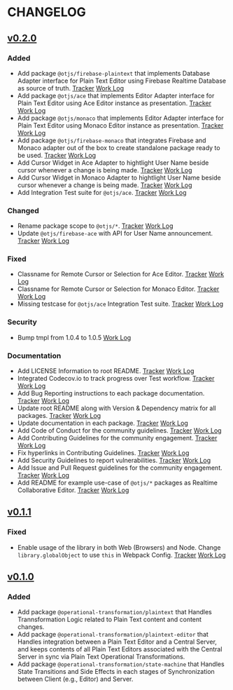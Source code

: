 # CHANGELOG

<!--
Read this section if it's your first time writing changelog, if not read anyway.

Guidelines:
- Don't dump commit log diffs as changelogs. Bad idea, it is.
- Changelogs are for humans, not machines.
- There should be an entry for every single version.
- The same types of changes should be grouped.
- the latest version comes first.

Tags:
- Added: for new features.
- Changed: for changes in existing functionality.
- Deprecated: for soon-to-be removed features.
- Removed: for now removed features.
- Fixed: for any bug fixes.
- Security: in case of vulnerabilities.
- Documentation: in case of documentation update.

Good to have: commit or PR links.

-->

## [v0.2.0](https://github.com/Progyan1997/Operational-Transformation/tree/v0.2.0)

### Added

- Add package `@otjs/firebase-plaintext` that implements Database Adapter interface for Plain Text Editor using Firebase Realtime Database as source of truth. [Tracker](https://github.com/Progyan1997/Operational-Transformation/issues/5) [Work Log](https://github.com/Progyan1997/Operational-Transformation/pull/23)
- Add package `@otjs/ace` that implements Editor Adapter interface for Plain Text Editor using Ace Editor instance as presentation. [Tracker](https://github.com/Progyan1997/Operational-Transformation/issues/46) [Work Log](https://github.com/Progyan1997/Operational-Transformation/pull/59)
- Add package `@otjs/monaco` that implements Editor Adapter interface for Plain Text Editor using Monaco Editor instance as presentation. [Tracker](https://github.com/Progyan1997/Operational-Transformation/issues/6) [Work Log](https://github.com/Progyan1997/Operational-Transformation/pull/27)
- Add package `@otjs/firebase-monaco` that integrates Firebase and Monaco adapter out of the box to create standalone package ready to be used. [Tracker](https://github.com/Progyan1997/Operational-Transformation/issues/36) [Work Log](https://github.com/Progyan1997/Operational-Transformation/pull/37)
- Add Cursor Widget in Ace Adapter to hightlight User Name beside cursor whenever a change is being made. [Tracker](https://github.com/Progyan1997/Operational-Transformation/issues/76) [Work Log](https://github.com/Progyan1997/Operational-Transformation/pull/81)
- Add Cursor Widget in Monaco Adapter to hightlight User Name beside cursor whenever a change is being made. [Tracker](https://github.com/Progyan1997/Operational-Transformation/issues/29) [Work Log](https://github.com/Progyan1997/Operational-Transformation/pull/40)
- Add Integration Test suite for `@otjs/ace`. [Tracker](https://github.com/Progyan1997/Operational-Transformation/issues/77) [Work Log](https://github.com/Progyan1997/Operational-Transformation/pull/85)

### Changed

- Rename package scope to `@otjs/*`. [Tracker](https://github.com/Progyan1997/Operational-Transformation/issues/33) [Work Log](https://github.com/Progyan1997/Operational-Transformation/pull/34)
- Update `@otjs/firebase-ace` with API for User Name announcement. [Tracker](https://github.com/Progyan1997/Operational-Transformation/issues/83) [Work Log](https://github.com/Progyan1997/Operational-Transformation/pull/84)

### Fixed

- Classname for Remote Cursor or Selection for Ace Editor. [Tracker](https://github.com/Progyan1997/Operational-Transformation/issues/60) [Work Log](https://github.com/Progyan1997/Operational-Transformation/pull/75)
- Classname for Remote Cursor or Selection for Monaco Editor. [Tracker](https://github.com/Progyan1997/Operational-Transformation/issues/61) [Work Log](https://github.com/Progyan1997/Operational-Transformation/pull/62)
- Missing testcase for `@otjs/ace` Integration Test suite. [Tracker](https://github.com/Progyan1997/Operational-Transformation/issues/88) [Work Log](https://github.com/Progyan1997/Operational-Transformation/pull/89)

### Security

- Bump tmpl from 1.0.4 to 1.0.5 [Work Log](https://github.com/Progyan1997/Operational-Transformation/pull/41)

### Documentation

- Add LICENSE Information to root README. [Tracker](https://github.com/Progyan1997/Operational-Transformation/issues/14) [Work Log](https://github.com/Progyan1997/Operational-Transformation/pull/20)
- Integrated Codecov.io to track progress over Test workflow. [Tracker](https://github.com/Progyan1997/Operational-Transformation/issues/3) [Work Log](https://github.com/Progyan1997/Operational-Transformation/pull/24)
- Add Bug Reporting instructions to each package documentation. [Tracker](https://github.com/Progyan1997/Operational-Transformation/issues/18) [Work Log](https://github.com/Progyan1997/Operational-Transformation/pull/31)
- Update root README along with Version & Dependency matrix for all packages. [Tracker](https://github.com/Progyan1997/Operational-Transformation/issues/4) [Work Log](https://github.com/Progyan1997/Operational-Transformation/pull/39)
- Update documentation in each package. [Tracker](https://github.com/Progyan1997/Operational-Transformation/issues/2) [Work Log](https://github.com/Progyan1997/Operational-Transformation/pull/44)
- Add Code of Conduct for the community guidelines. [Tracker](https://github.com/Progyan1997/Operational-Transformation/issues/54) [Work Log](https://github.com/Progyan1997/Operational-Transformation/pull/56)
- Add Contributing Guidelines for the community engagement. [Tracker](https://github.com/Progyan1997/Operational-Transformation/issues/55) [Work Log](https://github.com/Progyan1997/Operational-Transformation/pull/57)
- Fix hyperlinks in Contributing Guidelines. [Tracker](https://github.com/Progyan1997/Operational-Transformation/issues/64) [Work Log](https://github.com/Progyan1997/Operational-Transformation/pull/65)
- Add Security Guidelines to report vulnerabilities. [Tracker](https://github.com/Progyan1997/Operational-Transformation/issues/52) [Work Log](https://github.com/Progyan1997/Operational-Transformation/pull/80)
- Add Issue and Pull Request guidelines for the community engagement. [Tracker](https://github.com/Progyan1997/Operational-Transformation/issues/53) [Work Log](https://github.com/Progyan1997/Operational-Transformation/pull/86)
- Add README for example use-case of `@otjs/*` packages as Realtime Collaborative Editor. [Tracker](https://github.com/Progyan1997/Operational-Transformation/issues/67) [Work Log](https://github.com/Progyan1997/Operational-Transformation/pull/71)

## [v0.1.1](https://github.com/Progyan1997/Operational-Transformation/tree/v0.1.1)

### Fixed

- Enable usage of the library in both Web (Browsers) and Node. Change `library.globalObject` to use `this` in Webpack Config. [Tracker](https://github.com/Progyan1997/Operational-Transformation/issues/21) [Work Log](https://github.com/Progyan1997/Operational-Transformation/pull/22)

## [v0.1.0](https://github.com/Progyan1997/Operational-Transformation/tree/v0.1.0)

### Added

- Add package `@operational-transformation/plaintext` that Handles Trannsformation Logic related to Plain Text content and content changes.
- Add package `@operational-transformation/plaintext-editor` that Handles integration between a Plain Text Editor and a Central Server, and keeps contents of all Plain Text Editors associated with the Central Server in sync via Plain Text Operational Transformations.
- Add package `@operational-transformation/state-machine` that Handles State Transitions and Side Effects in each stages of Synchronization between Client (e.g., Editor) and Server.
